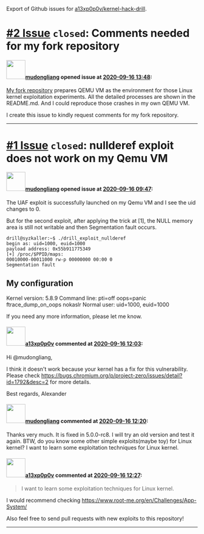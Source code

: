 Export of Github issues for [a13xp0p0v/kernel-hack-drill](https://github.com/a13xp0p0v/kernel-hack-drill).

# [\#2 Issue](https://github.com/a13xp0p0v/kernel-hack-drill/issues/2) `closed`: Comments needed for my fork repository

#### <img src="https://avatars.githubusercontent.com/u/6214861?u=ec2b686637ad19d7b82d0c23e09de1c9d293fa90&v=4" width="50">[mudongliang](https://github.com/mudongliang) opened issue at [2020-09-16 13:48](https://github.com/a13xp0p0v/kernel-hack-drill/issues/2):

[My fork repository](https://github.com/mudongliang/kernel-hack-drill) prepares QEMU VM as the environment for those Linux kernel exploitation experiments. All the detailed processes are shown in the README.md. And I could reproduce those crashes in my own QEMU VM.

I create this issue to kindly request comments for my fork repository.






-------------------------------------------------------------------------------

# [\#1 Issue](https://github.com/a13xp0p0v/kernel-hack-drill/issues/1) `closed`: nullderef exploit does not work on my Qemu VM

#### <img src="https://avatars.githubusercontent.com/u/6214861?u=ec2b686637ad19d7b82d0c23e09de1c9d293fa90&v=4" width="50">[mudongliang](https://github.com/mudongliang) opened issue at [2020-09-16 09:47](https://github.com/a13xp0p0v/kernel-hack-drill/issues/1):

The UAF exploit is successfully launched on my Qemu VM and I see the uid changes to 0.

But for the second exploit, after applying the trick at [1], the NULL memory area is still not writable and then Segmentation fault occurs.

```
drill@syzkaller:~$ ./drill_exploit_nullderef 
begin as: uid=1000, euid=1000
payload address: 0x55b911775349
[+] /proc/$PPID/maps:
00010000-00011000 rw-p 00000000 00:00 0 
Segmentation fault
```
## My configuration
Kernel version: 5.8.9
Command line: pti=off oops=panic ftrace_dump_on_oops nokaslr
Normal user: uid=1000, euid=1000

If you need any more information, please let me know.

#### <img src="https://avatars.githubusercontent.com/u/1419667?u=de82e29061c3ef5f1c19f95528f8a82b08051fd2&v=4" width="50">[a13xp0p0v](https://github.com/a13xp0p0v) commented at [2020-09-16 12:03](https://github.com/a13xp0p0v/kernel-hack-drill/issues/1#issuecomment-693360310):

Hi @mudongliang,

I think it doesn't work because your kernel has a fix for this vulnerability.
Please check https://bugs.chromium.org/p/project-zero/issues/detail?id=1792&desc=2 for more details.

Best regards,
Alexander

#### <img src="https://avatars.githubusercontent.com/u/6214861?u=ec2b686637ad19d7b82d0c23e09de1c9d293fa90&v=4" width="50">[mudongliang](https://github.com/mudongliang) commented at [2020-09-16 12:20](https://github.com/a13xp0p0v/kernel-hack-drill/issues/1#issuecomment-693368285):

Thanks very much. It is fixed in 5.0.0-rc8. I will try an old version and test it again.
BTW, do you know some other simple exploits(maybe toy) for Linux kernel? I want to learn some exploitation techniques for Linux kernel.

#### <img src="https://avatars.githubusercontent.com/u/1419667?u=de82e29061c3ef5f1c19f95528f8a82b08051fd2&v=4" width="50">[a13xp0p0v](https://github.com/a13xp0p0v) commented at [2020-09-16 12:27](https://github.com/a13xp0p0v/kernel-hack-drill/issues/1#issuecomment-693371853):

> I want to learn some exploitation techniques for Linux kernel.

I would recommend checking https://www.root-me.org/en/Challenges/App-System/

Also feel free to send pull requests with new exploits to this repository!


-------------------------------------------------------------------------------

